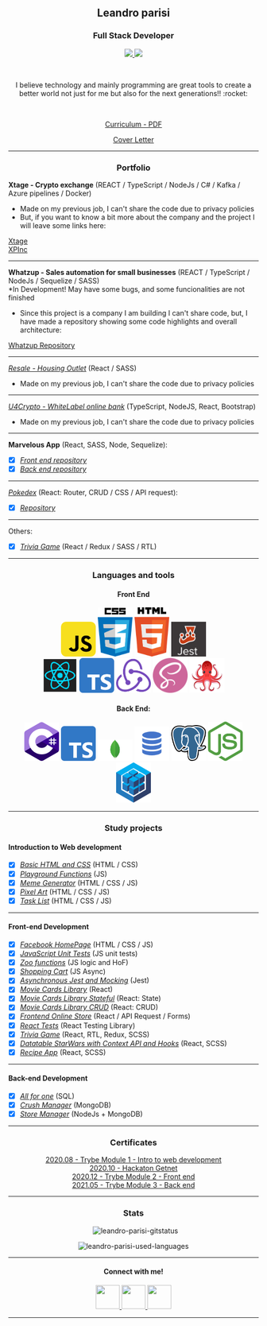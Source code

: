 <h2 align="center">Leandro parisi</h2>
<h3 align="center">Full Stack Developer</h3>
<p align="center">
  <a href="https://www.linkedin.com/in/leandro-parisi/" target="_blank" >
    <img src="https://i.ibb.co/Kx2GSrT/linkedin.png" width="35px">
  </a>
  <a href="https://www.instagram.com/nomade.sobre.rodas/" target="_blank" >
    <img src="https://cdn.icon-icons.com/icons2/1211/PNG/512/1491579602-yumminkysocialmedia36_83067.png" width="35px">
  </a> 
</p>
<br />
<p align="center">
  I believe technology and mainly programming are great tools to create a better world not just for me but also for the next generations!! :rocket:
</p>
<br />
<p align="center">
  <a href="https://raw.githubusercontent.com/leandroparisi/leandroparisi/main/archives/[LeandroParisi]_CV.pdf" target="_blank">
    Curriculum - PDF
  </a>
</p>
<p align="center">
  <a href="https://raw.githubusercontent.com/leandroparisi/leandroparisi/main/archives/[LeandroParisi]_CoverLetter.pdf" target="_blank">
    Cover Letter
  </a>
</p>

<hr />

<h3 align="center">Portfolio</h3>

<b>Xtage - Crypto exchange</b> (REACT / TypeScript / NodeJs / C# / Kafka / Azure pipelines / Docker) 
<br>
* Made on my previous job, I can't share the code due to privacy policies
* But, if you want to know a bit more about the company and the project I will leave some links here:

[Xtage](https://www.linkedin.com/safety/go?url=https%3A%2F%2Fcrypto.news%2Fbrazils-xp-investimentos-launches-xtage-crypto-trading-platform%2F&trk=flagship-messaging-web&messageThreadUrn=urn%3Ali%3AmessagingThread%3A2-MjhhNmRiMTYtNDcxMy00YzUyLWE2YzgtZDE3NTI4NGE2YzIzXzAxMw%3D%3D&lipi=urn%3Ali%3Apage%3Ad_flagship3_feed%3BI1T9AVFMR4OhSqjDeQeb%2BQ%3D%3D)
<br />
[XPInc](https://www.linkedin.com/safety/go?url=https%3A%2F%2Finvestors.xpinc.com%2Fen%2Fnews-events%2Fpress-releases%2F&trk=flagship-messaging-web&messageThreadUrn=urn%3Ali%3AmessagingThread%3A2-MjhhNmRiMTYtNDcxMy00YzUyLWE2YzgtZDE3NTI4NGE2YzIzXzAxMw%3D%3D&lipi=urn%3Ali%3Apage%3Ad_flagship3_feed%3BI1T9AVFMR4OhSqjDeQeb%2BQ%3D%3D)
_____

<b>Whatzup - Sales automation for small businesses</b> (REACT / TypeScript / NodeJs / Sequelize / SASS) 
<br>
*In Development! May have some bugs, and some funcionalities are not finished
<br>
* Since this project is a company I am building I can't share code, but, I have made a repository showing some code highlights and overall architecture:

[Whatzup Repository](https://github.com/LeandroParisi/PrivatePortfolio-WhatsappBot)
_____

_[Resale - Housing Outlet](https://resale.com.br/)_ (React / SASS) 
<br>
* Made on my previous job, I can't share the code due to privacy policies


_____

_[U4Crypto - WhiteLabel online bank](https://u4crypto.com/)_ (TypeScript, NodeJS, React, Bootstrap) 
<br>
* Made on my previous job, I can't share the code due to privacy policies

_____

 <b>Marvelous App</b> (React, SASS, Node, Sequelize):
- [x] _[Front end repository](https://github.com/LeandroParisi/case-stone-front)_
- [x] _[Back end repository](https://github.com/LeandroParisi/caseStone_MarvelousApp_Back)_ 

_____

_[Pokedex](https://leandroparisi.github.io/pokedex/)_  (React: Router, CRUD / CSS / API request):
- [x] _[Repository](https://github.com/LeandroParisi/pokedex)_ 

_____

Others:
- [x] _[Trivia Game](https://github.com/LeandroParisi/A1.trivia-game)_ (React / Redux / SASS / RTL)

<hr />

<h3 align="center">Languages and tools</h3>


<div style="margin: auto">
  <h4 align="center">Front End</h4>
  <div align="center">
    <img src="https://raw.githubusercontent.com/leandroparisi/leandroparisi/main/assets/JavaScript-icon.png" alt="JavaScript" width="70px"/>
    <img src="https://raw.githubusercontent.com/leandroparisi/leandroparisi/main/assets/Css-icon.png" alt="CSS" width="70px"/>
    <img src="https://raw.githubusercontent.com/leandroparisi/leandroparisi/main/assets/Html-icon.png" alt="HTML" width="70px"/>
    <img src="https://raw.githubusercontent.com/leandroparisi/leandroparisi/main/assets/Jest-icon.png" alt="Jest" width="70px"/>
  </div>
  <div align="center">
    <img src="https://raw.githubusercontent.com/leandroparisi/leandroparisi/main/assets/React-icon.png" alt="React" width="70px"/>
    <img src="https://raw.githubusercontent.com/leandroparisi/leandroparisi/main/assets/ts-icon.png" alt="TypeScript" width="70px"/>
    <img src="https://raw.githubusercontent.com/leandroparisi/leandroparisi/main/assets/Redux-icon.png" alt="Redux" width="70px"/>
    <img src="https://raw.githubusercontent.com/leandroparisi/leandroparisi/main/assets/Sass-icon.png" alt="Sass" width="70px"/>
    <img src="https://raw.githubusercontent.com/leandroparisi/leandroparisi/main/assets/reactTestingLibrary-logo.png" alt="reactTestingLibrary" width="70px"/>
  </div>
  <h4 align="center">Back End:</h4>
  <div align="center">
    <img src="https://raw.githubusercontent.com/leandroparisi/leandroparisi/main/assets/c-sharp.png" alt="CSharp" width="70px"/>
    <img src="https://raw.githubusercontent.com/leandroparisi/leandroparisi/main/assets/ts-icon.png" alt="TypeScript" width="70px"/>
    <img src="https://raw.githubusercontent.com/leandroparisi/leandroparisi/main/assets/mongoDB.png" alt="mongoDB" width="70px"/>
    <img src="https://raw.githubusercontent.com/leandroparisi/leandroparisi/main/assets/mySQL.png" alt="mySQL" width="70px"/>
    <img src="https://raw.githubusercontent.com/leandroparisi/leandroparisi/main/assets/postgres-icon.png" alt="Postgress" width="70px"/>
    <img src="https://raw.githubusercontent.com/leandroparisi/leandroparisi/main/assets/nodejs_logo.png" alt="nodejs_logo" width="70px"/>
    <img src="https://raw.githubusercontent.com/leandroparisi/leandroparisi/main/assets/sequelize.svg" alt="sequelize" width="70px"/>
  </div>
</div>

<hr />

<h3 align="center">Study projects</h3>
<h4>Introduction to Web development</h4>

- [x] _[Basic HTML and CSS](https://leandroparisi.github.io/B1.lessons-learned/)_ (HTML / CSS)
- [x] _[Playground Functions](https://github.com/LeandroParisi/playground-functions)_ (JS)
- [x] _[Meme Generator](https://leandroparisi.github.io/B3.meme-generator/)_ (HTML / CSS / JS)
- [x] _[Pixel Art](https://leandroparisi.github.io/B4.pixel-art/)_ (HTML / CSS / JS)
- [x] _[Task List](https://leandroparisi.github.io/B5.todo-list/)_ (HTML / CSS / JS)
<hr />

<h4>Front-end Development</h4>

- [x] _[Facebook HomePage](https://leandroparisi.github.io/B6.facebook-homePage/)_ (HTML / CSS / JS)
- [x] _[JavaScript Unit Tests](https://github.com/LeandroParisi/B7.js-unit-tests)_ (JS unit tests)
- [x] _[Zoo functions](https://github.com/LeandroParisi/B8.zoo-functions)_ (JS logic and HoF)
- [x] _[Shopping Cart](https://leandroparisi.github.io/B9.shopping-cart/)_ (JS Async)
- [x] _[Asynchronous Jest and Mocking](https://github.com/LeandroParisi/B10.asynchronous-jest-and-mock)_ (Jest)
- [x] _[Movie Cards Library](https://leandroparisi.github.io/B11.movie-card-library/)_ (React)
- [x] _[Movie Cards Library Stateful](https://leandroparisi.github.io/B12.movie-cards-library-stateful/)_ (React: State)
- [x] _[Movie Cards Library CRUD](https://leandroparisi.github.io/B13.movie-card-library-crud/)_ (React: CRUD)
- [x] _[Frontend Online Store](https://leandroparisi.github.io/B14.online-store/)_ (React / API Request / Forms)
- [x] _[React Tests](https://github.com/LeandroParisi/B15.react-testing-library)_ (React Testing Library)
- [x] _[Trivia Game](https://github.com/tryber/sd-06-project-trivia-react-redux/pull/71)_ (React, RTL, Redux, SCSS)
- [x] _[Datatable StarWars with Context API and Hooks](https://github.com/tryber/sd-06-project-starwars-datatable-hooks/pull/38)_ (React, SCSS)
- [x] _[Recipe App](https://github.com/tryber/sd-06-project-recipes-app/pull/42)_ (React, SCSS)
<hr />

<h4>Back-end Development</h4>

- [x] _[All for one](https://github.com/tryber/sd-06-mysql-all-for-one/pull/7)_ (SQL)
- [x] _[Crush Manager](https://github.com/tryber/sd-06-crush-manager/pull/41)_ (MongoDB)
- [x] _[Store Manager](https://github.com/tryber/sd-06-store-manager/pull/19)_ (NodeJs + MongoDB)

<hr />

<h3 align="center">Certificates</h4>
<p align="center">
  <a href="https://raw.githubusercontent.com/leandroparisi/leandroparisi/main/archives/Certificates/2020.08.01-Trybe_Certificado_Módulo_1.pdf" target="_blank">
    2020.08 - Trybe Module 1 - Intro to web development
  </a>
  <br />
  <a href="https://raw.githubusercontent.com/leandroparisi/leandroparisi/main/archives/Certificates/2020.10.21-Hackaton_Getnet.pdf" target="_blank">
    2020.10 - Hackaton Getnet
  </a>
  <br />
  <a href="https://raw.githubusercontent.com/leandroparisi/leandroparisi/main/archives/Certificates/2020.12.01-Trybe_Certificado_Módulo_2.pdf" target="_blank">
    2020.12 - Trybe Module 2 - Front end
  </a>
  <br />
  <a href="https://raw.githubusercontent.com/leandroparisi/leandroparisi/main/archives/Certificates/2021.05.21-Trybe_Certificado_Módulo_3.pdf" target="_blank">
    2021.05 - Trybe Module 3 - Back end
  </a>
</p>
<hr />

<h3 align="center">Stats</h3>

  <p align="center">&nbsp;
      <img src="https://github-readme-stats.vercel.app/api?username=leandroparisi&count_private=true&show_icons=true&theme=graywhite&icon_color=268bd2&title_color=268bd2" alt="leandro-parisi-gitstatus" />
  </p>
  <p align="center">
      <img src="https://github-readme-stats.vercel.app/api/top-langs/?username=leandroparisi&layout=compact&theme=graywhite&title_color=268bd2" alt="leandro-parisi-used-languages" />
  </p>

<hr />

<h4 align="center">Connect with me!</h4>
<p align="center">
  <a href="https://www.linkedin.com/in/leandro-parisi/" target="_blank" >
    <img src="https://i.ibb.co/Kx2GSrT/linkedin.png" width="48px" height="48px">
  </a>
  <a href="https://github.com/leandroparisi" target="_blank" >
    <img src="https://cdn.iconscout.com/icon/free/png-256/github-108-438008.png" width="48px" height="48px">
  </a> 
  <a href="https://www.instagram.com/leandroparisi.art/" target="_blank" >
    <img src="https://cdn.icon-icons.com/icons2/1211/PNG/512/1491579602-yumminkysocialmedia36_83067.png" width="48px" height="48px">
  </a> 
</p>

<hr />
<br />
